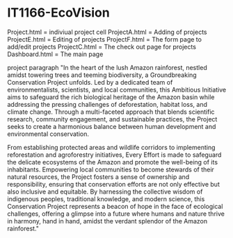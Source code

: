 # IT1166-EcoVision

Project.html = indiviual project cell
ProjectA.html = Adding of projects
ProjectE.html = Editing of projects
ProjectF.html = The form page to add/edit projects
ProjectC.html = The check out page for projects
Dashboard.html = The main page


project paragraph
"In the heart of the lush Amazon rainforest, nestled amidst towering trees and teeming biodiversity, a Groundbreaking Conservation Project unfolds. Led by a dedicated team of environmentalists, scientists, and local communities, this Ambitious Initiative aims to safeguard the rich biological heritage of the Amazon basin while addressing the pressing challenges of deforestation, habitat loss, and climate change. Through a multi-faceted approach that blends scientific research, community engagement, and sustainable practices, the Project seeks to create a harmonious balance between human development and environmental conservation.

From establishing protected areas and wildlife corridors to implementing reforestation and agroforestry initiatives, Every Effort is made to safeguard the delicate ecosystems of the Amazon and promote the well-being of its inhabitants. Empowering local communities to become stewards of their natural resources, the Project fosters a sense of ownership and responsibility, ensuring that conservation efforts are not only effective but also inclusive and equitable. By harnessing the collective wisdom of indigenous peoples, traditional knowledge, and modern science, this Conservation Project represents a beacon of hope in the face of ecological challenges, offering a glimpse into a future where humans and nature thrive in harmony, hand in hand, amidst the verdant splendor of the Amazon rainforest."